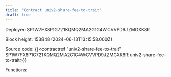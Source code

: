 ```yaml
---
title: "Contract univ2-share-fee-to-trait"
draft: true
---
```

Deployer: SP1W7FX8P1G721KQMQ2MA2G1G4WCVVPD9JZMGXK8R


 



Block height: 153848 (2024-06-13T13:15:58.000Z)

Source code: {{<contractref "univ2-share-fee-to-trait" SP1W7FX8P1G721KQMQ2MA2G1G4WCVVPD9JZMGXK8R univ2-share-fee-to-trait>}}

Functions:


